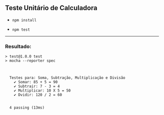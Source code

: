 ## Teste Unitário de Calculadora

* ```npm install```

* ```npm test```

---
### Resultado:

```
> test@1.0.0 test 
> mocha --reporter spec



  Testes para: Soma, Subtração, Multiplicação e Divisão
    ✔ Somar: 85 + 5 = 90
    ✔ Subtrair: 7 - 3 = 4
    ✔ Multiplicar: 10 X 5 = 50
    ✔ Dvidir: 120 / 2 = 60


  4 passing (13ms)
```
